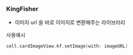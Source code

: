 ### KingFisher
- 이미지 url 을 바로 이미지로 변환해주는 라이브러리

사용예시
``` swift
cell.cardImageView.kf.setImage(with: imageURL)
```
